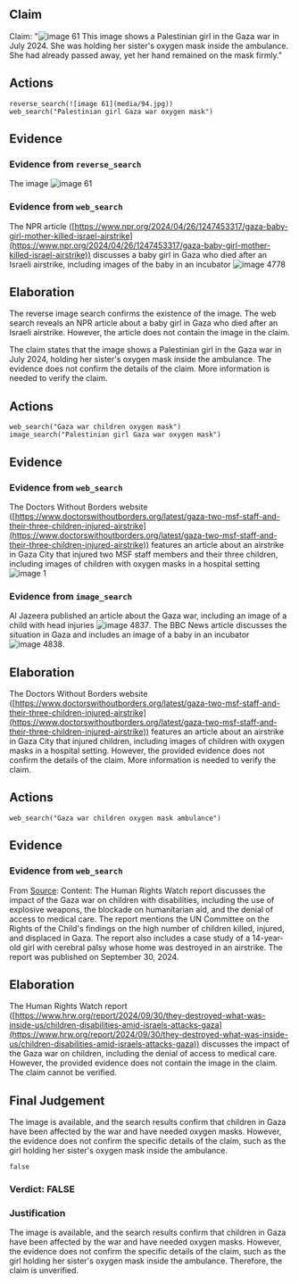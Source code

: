 ## Claim
Claim: "![image 61](media/94.jpg) This image shows a Palestinian girl in the Gaza war in July 2024. She was holding her sister's oxygen mask inside the ambulance. She had already passed away, yet her hand remained on the mask firmly."

## Actions
```
reverse_search(![image 61](media/94.jpg))
web_search("Palestinian girl Gaza war oxygen mask")
```

## Evidence
### Evidence from `reverse_search`
The image ![image 61](media/94.jpg)

### Evidence from `web_search`
The NPR article ([https://www.npr.org/2024/04/26/1247453317/gaza-baby-girl-mother-killed-israel-airstrike](https://www.npr.org/2024/04/26/1247453317/gaza-baby-girl-mother-killed-israel-airstrike)) discusses a baby girl in Gaza who died after an Israeli airstrike, including images of the baby in an incubator ![image 4778](media/2025-08-23_01-09-1755911389-613447.jpg)

## Elaboration
The reverse image search confirms the existence of the image. The web search reveals an NPR article about a baby girl in Gaza who died after an Israeli airstrike. However, the article does not contain the image in the claim.

The claim states that the image shows a Palestinian girl in the Gaza war in July 2024, holding her sister's oxygen mask inside the ambulance. The evidence does not confirm the details of the claim. More information is needed to verify the claim.


## Actions
```
web_search("Gaza war children oxygen mask")
image_search("Palestinian girl Gaza war oxygen mask")
```

## Evidence
### Evidence from `web_search`
The Doctors Without Borders website ([https://www.doctorswithoutborders.org/latest/gaza-two-msf-staff-and-their-three-children-injured-airstrike](https://www.doctorswithoutborders.org/latest/gaza-two-msf-staff-and-their-three-children-injured-airstrike)) features an article about an airstrike in Gaza City that injured two MSF staff members and their three children, including images of children with oxygen masks in a hospital setting ![image 1](media/0.jpg)

### Evidence from `image_search`
Al Jazeera published an article about the Gaza war, including an image of a child with head injuries ![image 4837](media/2025-08-23_01-11-1755911473-661925.jpg). The BBC News article discusses the situation in Gaza and includes an image of a baby in an incubator ![image 4838](media/2025-08-23_01-11-1755911473-984519.jpg).


## Elaboration
The Doctors Without Borders website ([https://www.doctorswithoutborders.org/latest/gaza-two-msf-staff-and-their-three-children-injured-airstrike](https://www.doctorswithoutborders.org/latest/gaza-two-msf-staff-and-their-three-children-injured-airstrike)) features an article about an airstrike in Gaza City that injured children, including images of children with oxygen masks in a hospital setting. However, the provided evidence does not confirm the details of the claim. More information is needed to verify the claim.


## Actions
```
web_search("Gaza war children oxygen mask ambulance")
```

## Evidence
### Evidence from `web_search`
From [Source](https://www.hrw.org/report/2024/09/30/they-destroyed-what-was-inside-us/children-disabilities-amid-israels-attacks-gaza): 
Content: The Human Rights Watch report discusses the impact of the Gaza war on children with disabilities, including the use of explosive weapons, the blockade on humanitarian aid, and the denial of access to medical care. The report mentions the UN Committee on the Rights of the Child's findings on the high number of children killed, injured, and displaced in Gaza. The report also includes a case study of a 14-year-old girl with cerebral palsy whose home was destroyed in an airstrike. The report was published on September 30, 2024.


## Elaboration
The Human Rights Watch report ([https://www.hrw.org/report/2024/09/30/they-destroyed-what-was-inside-us/children-disabilities-amid-israels-attacks-gaza](https://www.hrw.org/report/2024/09/30/they-destroyed-what-was-inside-us/children-disabilities-amid-israels-attacks-gaza)) discusses the impact of the Gaza war on children, including the denial of access to medical care. However, the provided evidence does not contain the image in the claim. The claim cannot be verified.


## Final Judgement
The image is available, and the search results confirm that children in Gaza have been affected by the war and have needed oxygen masks. However, the evidence does not confirm the specific details of the claim, such as the girl holding her sister's oxygen mask inside the ambulance.

`false`

### Verdict: FALSE

### Justification
The image is available, and the search results confirm that children in Gaza have been affected by the war and have needed oxygen masks. However, the evidence does not confirm the specific details of the claim, such as the girl holding her sister's oxygen mask inside the ambulance. Therefore, the claim is unverified.
